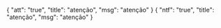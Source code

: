 {
  "att": "true",
  "title": "atenção", 
  "msg": "atenção"
}
{
  "ntf": "true",
  "title": "atenção", 
  "msg": "atenção"
}
